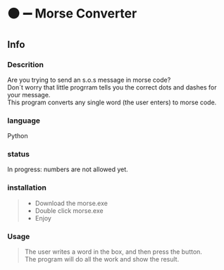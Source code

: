 # :black_circle: :heavy_minus_sign: Morse Converter
## Info
### Descrition
Are you trying to send an s.o.s message in morse code?   
Don´t worry that little progrram tells you the correct dots and dashes for your message.   
This program converts any single word (the user enters) to morse code.

### language
Python

### status
In progress: numbers are not allowed yet.

### installation
> - Download the morse.exe
> - Double click morse.exe
>  - Enjoy

### Usage
> The user writes a word in the box, and then press the button.   
The program will do all the work and show the result.




